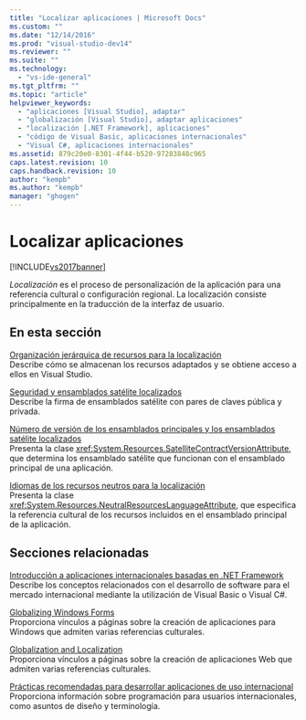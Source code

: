 ```yaml
---
title: "Localizar aplicaciones | Microsoft Docs"
ms.custom: ""
ms.date: "12/14/2016"
ms.prod: "visual-studio-dev14"
ms.reviewer: ""
ms.suite: ""
ms.technology: 
  - "vs-ide-general"
ms.tgt_pltfrm: ""
ms.topic: "article"
helpviewer_keywords: 
  - "aplicaciones [Visual Studio], adaptar"
  - "globalización [Visual Studio], adaptar aplicaciones"
  - "localización [.NET Framework], aplicaciones"
  - "código de Visual Basic, aplicaciones internacionales"
  - "Visual C#, aplicaciones internacionales"
ms.assetid: 879c20e0-8301-4f44-b520-97283848c965
caps.latest.revision: 10
caps.handback.revision: 10
author: "kempb"
ms.author: "kempb"
manager: "ghogen"
---
```

# Localizar aplicaciones
[!INCLUDE[vs2017banner](../code-quality/includes/vs2017banner.md)]

*Localización* es el proceso de personalización de la aplicación para una referencia cultural o configuración regional.  La localización consiste principalmente en la traducción de la interfaz de usuario.  
  
## En esta sección  
 [Organización jerárquica de recursos para la localización](../ide/hierarchical-organization-of-resources-for-localization.md)  
 Describe cómo se almacenan los recursos adaptados y se obtiene acceso a ellos en Visual Studio.  
  
 [Seguridad y ensamblados satélite localizados](../ide/security-and-localized-satellite-assemblies.md)  
 Describe la firma de ensamblados satélite con pares de claves pública y privada.  
  
 [Número de versión de los ensamblados principales y los ensamblados satélite localizados](../ide/version-numbers-for-main-and-localized-satellite-assemblies.md)  
 Presenta la clase <xref:System.Resources.SatelliteContractVersionAttribute>, que determina los ensamblado satélite que funcionan con el ensamblado principal de una aplicación.  
  
 [Idiomas de los recursos neutros para la localización](../ide/neutral-resources-languages-for-localization.md)  
 Presenta la clase <xref:System.Resources.NeutralResourcesLanguageAttribute>, que especifica la referencia cultural de los recursos incluidos en el ensamblado principal de la aplicación.  
  
## Secciones relacionadas  
 [Introducción a aplicaciones internacionales basadas en .NET Framework](../ide/introduction-to-international-applications-based-on-the-dotnet-framework.md)  
 Describe los conceptos relacionados con el desarrollo de software para el mercado internacional mediante la utilización de Visual Basic o Visual C\#.  
  
 [Globalizing Windows Forms](../Topic/Globalizing%20Windows%20Forms.md)  
 Proporciona vínculos a páginas sobre la creación de aplicaciones para Windows que admiten varias referencias culturales.  
  
 [Globalization and Localization](../Topic/ASP.NET%20Globalization%20and%20Localization.md)  
 Proporciona vínculos a páginas sobre la creación de aplicaciones Web que admiten varias referencias culturales.  
  
 [Prácticas recomendadas para desarrollar aplicaciones de uso internacional](../Topic/Best%20Practices%20for%20Developing%20World-Ready%20Applications.md)  
 Proporciona información sobre programación para usuarios internacionales, como asuntos de diseño y terminología.